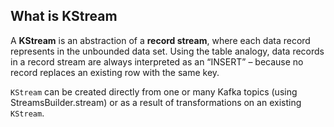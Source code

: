 ## What is KStream
A **KStream** is an abstraction of a **record stream**, where each data record represents in the unbounded data set. Using the table analogy, data records in a record stream are always interpreted as an “INSERT” – because no record replaces an existing row with the same key.

`KStream` can be created directly from one or many Kafka topics (using StreamsBuilder.stream) or as a result of transformations on an existing `KStream`.


<!--stackedit_data:
eyJoaXN0b3J5IjpbMTE4MTMxNjQxLC0xOTI3MjU3ODcwLDE2MT
ExMDQxMDUsLTExNDMxNzYwNjYsMTc1MjMzMDk1NSwtMTM0ODQ4
NDg0OSwtMTkyMjAxMDkxNCw0OTA4NjA2NTYsNzYxOTM4MTcyLC
02MjY0NjAwMDQsMTMwMTMyMjQ0MiwtMTY5Mjc2NzcwLC04NTI4
NjE3NDcsMTMyMjYyMTMzMCwxMzYwNDM0MjUsMTAxNTgxMzUzNC
wtMjA4ODc0NjYxMiwyMDU2NzA2MTA1LDE5NjY4MTM1NzgsLTYw
OTA3NDI1OF19
-->